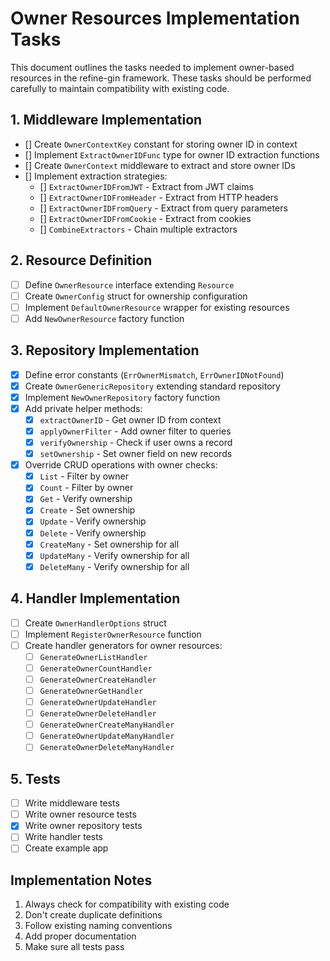 # Owner Resources Implementation Tasks

This document outlines the tasks needed to implement owner-based resources in the refine-gin framework. These tasks should be performed carefully to maintain compatibility with existing code.

## 1. Middleware Implementation

- [] Create `OwnerContextKey` constant for storing owner ID in context
- [] Implement `ExtractOwnerIDFunc` type for owner ID extraction functions
- [] Create `OwnerContext` middleware to extract and store owner IDs
- [] Implement extraction strategies:
  - [] `ExtractOwnerIDFromJWT` - Extract from JWT claims
  - [] `ExtractOwnerIDFromHeader` - Extract from HTTP headers
  - [] `ExtractOwnerIDFromQuery` - Extract from query parameters
  - [] `ExtractOwnerIDFromCookie` - Extract from cookies
  - [] `CombineExtractors` - Chain multiple extractors

## 2. Resource Definition

- [ ] Define `OwnerResource` interface extending `Resource`
- [ ] Create `OwnerConfig` struct for ownership configuration
- [ ] Implement `DefaultOwnerResource` wrapper for existing resources
- [ ] Add `NewOwnerResource` factory function

## 3. Repository Implementation

- [x] Define error constants (`ErrOwnerMismatch`, `ErrOwnerIDNotFound`)
- [x] Create `OwnerGenericRepository` extending standard repository
- [x] Implement `NewOwnerRepository` factory function
- [x] Add private helper methods:
  - [x] `extractOwnerID` - Get owner ID from context
  - [x] `applyOwnerFilter` - Add owner filter to queries
  - [x] `verifyOwnership` - Check if user owns a record
  - [x] `setOwnership` - Set owner field on new records
- [x] Override CRUD operations with owner checks:
  - [x] `List` - Filter by owner
  - [x] `Count` - Filter by owner
  - [x] `Get` - Verify ownership
  - [x] `Create` - Set ownership
  - [x] `Update` - Verify ownership
  - [x] `Delete` - Verify ownership
  - [x] `CreateMany` - Set ownership for all
  - [x] `UpdateMany` - Verify ownership for all
  - [x] `DeleteMany` - Verify ownership for all

## 4. Handler Implementation

- [ ] Create `OwnerHandlerOptions` struct
- [ ] Implement `RegisterOwnerResource` function
- [ ] Create handler generators for owner resources:
  - [ ] `GenerateOwnerListHandler`
  - [ ] `GenerateOwnerCountHandler`
  - [ ] `GenerateOwnerCreateHandler`
  - [ ] `GenerateOwnerGetHandler`
  - [ ] `GenerateOwnerUpdateHandler`
  - [ ] `GenerateOwnerDeleteHandler`
  - [ ] `GenerateOwnerCreateManyHandler`
  - [ ] `GenerateOwnerUpdateManyHandler`
  - [ ] `GenerateOwnerDeleteManyHandler`

## 5. Tests

- [ ] Write middleware tests
- [ ] Write owner resource tests
- [x] Write owner repository tests
- [ ] Write handler tests
- [ ] Create example app

## Implementation Notes

1. Always check for compatibility with existing code
2. Don't create duplicate definitions
3. Follow existing naming conventions
4. Add proper documentation
5. Make sure all tests pass 
